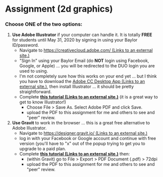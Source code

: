 # Assignment \(2d graphics\)

### Choose **ONE** of the two options:

1. **Use Adobe Illustrator** if your computer can handle it. It is totally **FREE** for students until May 31, 2020 by signing in using your Baylor ID/password.
   * Navigate to [https://creativecloud.adobe.com/ \(Links to an external site.\)](https://creativecloud.adobe.com/)
   * "Sign In" using your Baylor Email \(do **NOT** login using Facebook, Google, or Apple\) ... you will be redirected to the DUO login you are used to using.
   * I'm not completely sure how this works on your end yet ... but I think you have to download the [Adobe CC Desktop App \(Links to an external site.\)](https://www.adobe.com/creativecloud/desktop-app.html), then install Illustrator ... it should be pretty straightforward.
   * Complete [**this tutorial \(Links to an external site.\)**](https://helpx.adobe.com/illustrator/how-to/draw-buildings.html) \(it is a great way to get to know Illustrator!\)
     * Choose File &gt; Save As. Select Adobe PDF and click Save.
     * upload the PDF to this assignment for me and others to see and "peer" review.
2. **Use Gravit** to work in the browser ... this is a great free alternative to Adobe Illustrator.
   * Navigate to [https://designer.gravit.io/ \(Links to an external site.\)](https://designer.gravit.io/)
   * log in with your Facebook or Google account and continue with free version \(you'll have to "x" out of the popup trying to get you to upgrade to a paid plan.
   * Complete [**this tutorial \(Links to an external site.\)**](https://bit.ly/3do4VWg) then:
     * \(within Gravit\) go to File &gt; Export &gt; PDF Document \(.pdf\) &gt; 72dpi
     * upload the PDF to this assignment for me and others to see and "peer" review. 

